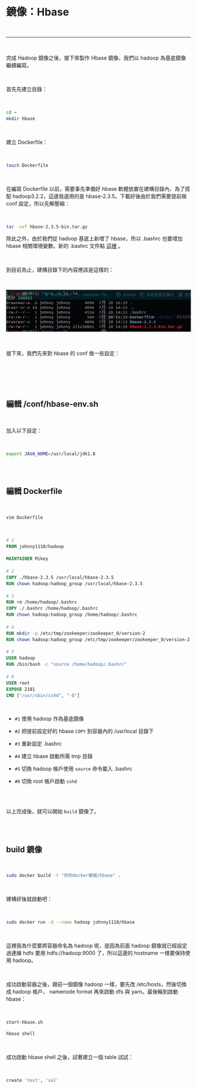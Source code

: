 # 鏡像：Hbase

<br>

---

<br>

完成 Hadoop 鏡像之後，接下來製作 Hbase 鏡像，我們以 hadoop 為基底鏡像繼續編寫。

<br>

首先先建立目錄：

<br>

```bash
cd ~
mkdir hbase
```

<br>

建立 Dockerfile：

<br>

```bash
touch Dockerfile
```

<br>

在編寫 Dockerfile 以前，需要事先準備好 hbase 軟體放置在建構目錄內，為了搭配 hadoop3.2.2，這邊我選用的是 hbase-2.3.5。下載好後由於我們需要提前做 conf 設定，所以先解壓縮：

<br>

```bash
tar -xvf hbase-2.3.5-bin.tar.gz
```

除此之外，由於我們從 hadoop 基底上新增了 hbase，所以 .bashrc 也要增加 hbase 相關環境變數。新的 .bashrc 文件點 [這裡](bashrc) 。

<br>

到目前為止，建構目錄下的內容應該是這樣的：

<br>

![1](imgs/1.png)

<br>

接下來，我們先來對 hbase 的 conf 做一些設定：

<br>
<br>
<br>
<br>


## 編輯 /conf/hbase-env.sh

<br>

加入以下設定：

<br>

```bash
export JAVA_HOME=/usr/local/jdk1.8
```

<br>
<br>

## 編輯 Dockerfile

<br>

```bash
vim Dockerfile
```

<br>

```Dockerfile
# 1
FROM johnny1110/hadoop

MAINTAINER Mikey

# 2
COPY ./hbase-2.3.5 /usr/local/hbase-2.3.5
RUN chown hadoop:hadoop_group /usr/local/hbase-2.3.5

# 3
RUN rm /home/hadoop/.bashrc
COPY ./.bashrc /home/hadoop/.bashrc
RUN chown hadoop:hadoop_group /home/hadoop/.bashrc

# 4
RUN mkdir -p /etc/tmp/zookeeper/zookeeper_0/version-2
RUN chown hadoop:hadoop_group /etc/tmp/zookeeper/zookeeper_0/version-2

# 5
USER hadoop
RUN /bin/bash -c "source /home/hadoop/.bashrc"

# 6
USER root
EXPOSE 2181
CMD ["/usr/sbin/sshd", "-D"]
```

<br>

* `#1` 使用 hadoop 作為基底鏡像

* `#2` 把提前設定好的 hbase `COPY` 到容器內的 /usr/local 目錄下

* `#3` 重新設定 .bashrc

* `#4` 建立 hbase 啟動所需 tmp 目錄

* `#5` 切換 hadoop 帳戶使用 `source` 命令載入 .bashrc 

* `#6` 切換 root 帳戶啟動 `sshd`


<br>
<br>

以上完成後，就可以開始 `build` 鏡像了。

<br>
<br>


## build 鏡像

<br>

```bash
sudo docker build -t "你的docker帳號/hbase" .
```

<br>

建構好後就啟動吧：

<br>

```bash
sudo docker run -d --name hadoop johnny1110/hbase  
```

<br>

這裡我為什麼要將容器命名為 hadoop 呢，是因為前面 hadoop 鏡像就已經設定過連線 hdfs 要用 hdfs://hadoop:9000 了，所以這邊的 hostname 一樣要保持使用 hadoop。

<br>

成功啟動容器之後，跟前一個鏡像 hadoop 一樣，要先改 /etc/hosts，然後切換成 hadoop 帳戶， namenode format 再來啟動 dfs 與 yarn。最後輪到啟動 hbase：

<br>

```bash
start-hbase.sh
```

```bash
hbase shell
```

<br>

成功啟動 hbase shell 之後，試著建立一個 table 試試：

<br>

```bash
create 'test', 'val'
```
